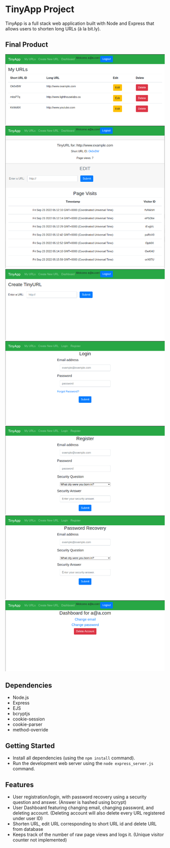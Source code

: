 # TinyApp Project

TinyApp is a full stack web application built with Node and Express that allows users to shorten long URLs (à la bit.ly).

## Final Product

!["Main Homepage"](./docs/main-page.png)
!["Url Info"](./docs/url-info.png)
!["Create Short URL"](./docs/create-url.png)
!["Login Page"](./docs/login-page.png)
!["Registration"](./docs/registration.png)
!["Password Recovery"](./docs/password-recovery.png)
!["User Dashboard"](./docs/user-dashboard.png)

## Dependencies

- Node.js
- Express
- EJS
- bcryptjs
- cookie-session
- cookie-parser
- method-override

## Getting Started

- Install all dependencies (using the `npm install` command).
- Run the development web server using the `node express_server.js` command.

## Features

- User registration/login, with password recovery using a security question and answer. (Answer is hashed using bcrypt)
- User Dashboard featuring changing email, changing password, and deleting account. (Deleting account will also delete every URL registered under user ID)
- Shorten URL, edit URL corresponding to short URL id and delete URL from database
- Keeps track of the number of raw page views and logs it. (Unique visitor counter not implemented)